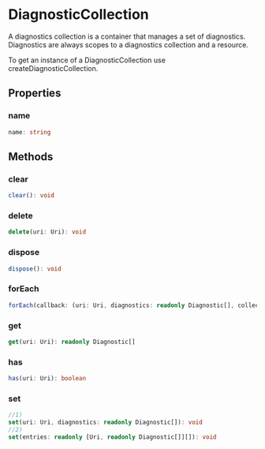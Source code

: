 # DiagnosticCollection

A diagnostics collection is a container that manages a set of diagnostics. Diagnostics are always scopes to a diagnostics collection and a resource.

To get an instance of a DiagnosticCollection use createDiagnosticCollection.

## Properties

### name

```typescript
name: string
```

## Methods

### clear

```typescript
clear(): void
```

### delete

```typescript
delete(uri: Uri): void
```

### dispose

```typescript
dispose(): void
```

### forEach

```typescript
forEach(callback: (uri: Uri, diagnostics: readonly Diagnostic[], collection: DiagnosticCollection) => any, thisArg?: any): void
```

### get

```typescript
get(uri: Uri): readonly Diagnostic[]
```

### has

```typescript
has(uri: Uri): boolean
```

### set

```typescript
//1)
set(uri: Uri, diagnostics: readonly Diagnostic[]): void
//2)
set(entries: readonly [Uri, readonly Diagnostic[]][]): void
```

